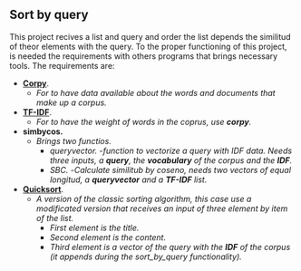 ## Sort by query

This project recives a list and query and order the list depends the similitud of theor elements with the query.
To the proper functioning of this project, is needed the requirements with others programs that brings necessary tools.
The requirements are:
- [**Corpy**](https://www.github.com/Ariiies/corpy).
    - *For to have data available about the words and documents that make up a corpus.*
- [**TF-IDF**](https://www.github.com/Ariiies/tfidf).
    - *For to have the weight of words in the coprus, use **corpy**.*
- **simbycos.**
    - *Brings two functios.*
        - *queryvector.*
            -*function to vectorize a query with *IDF* data. Needs three inputs, a **query**, the **vocabulary** of the corpus and the **IDF**.*
        - *SBC.*
            -*Calculate similitub by coseno, needs two vectors of equal longitud, a **queryvector** and a **TF-IDF** list.*
- [**Quicksort**](https://www.github.com/Ariiies/quicsort).
    - *A version of the classic sorting algorithm, this case use a modificated version that receives an input of three element by item of the list.*
        - *First element is the title.*
        - *Second element is the content.*
        - *Third element is a vector of the query with the **IDF** of the corpus (it appends during the sort_by_query functionality).*
